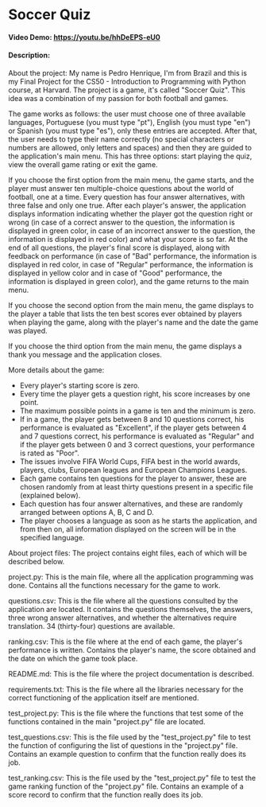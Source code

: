 # Soccer Quiz
#### Video Demo:  <https://youtu.be/hhDeEPS-eU0>
#### Description:
About the project:
My name is Pedro Henrique, I'm from Brazil and this is my Final Project for the CS50 - Introduction to Programming with Python course, at Harvard. The project is a game, it's called "Soccer Quiz". This idea was a combination of my passion for both football and games.

The game works as follows: the user must choose one of three available languages, Portuguese (you must type "pt"), English (you must type "en") or Spanish (you must type "es"), only these entries are accepted. After that, the user needs to type their name correctly (no special characters or numbers are allowed, only letters and spaces) and then they are guided to the application's main menu. This has three options: start playing the quiz, view the overall game rating or exit the game.

If you choose the first option from the main menu, the game starts, and the player must answer ten multiple-choice questions about the world of football, one at a time. Every question has four answer alternatives, with three false and only one true. After each player's answer, the application displays information indicating whether the player got the question right or wrong (in case of a correct answer to the question, the information is displayed in green color, in case of an incorrect answer to the question, the information is displayed in red color) and what your score is so far. At the end of all questions, the player's final score is displayed, along with feedback on performance (in case of "Bad" performance, the information is displayed in red color, in case of "Regular" performance, the information is displayed in yellow color and in case of "Good" performance, the information is displayed in green color), and the game returns to the main menu.

If you choose the second option from the main menu, the game displays to the player a table that lists the ten best scores ever obtained by players when playing the game, along with the player's name and the date the game was played.

If you choose the third option from the main menu, the game displays a thank you message and the application closes.

More details about the game:
- Every player's starting score is zero.
- Every time the player gets a question right, his score increases by one point.
- The maximum possible points in a game is ten and the minimum is zero.
- If in a game, the player gets between 8 and 10 questions correct, his performance is evaluated as "Excellent", if the player gets between 4 and 7 questions correct, his performance is evaluated as "Regular" and if the player gets between 0 and 3 correct questions, your performance is rated as "Poor".
- The issues involve FIFA World Cups, FIFA best in the world awards, players, clubs, European leagues and European Champions Leagues.
- Each game contains ten questions for the player to answer, these are chosen randomly from at least thirty questions present in a specific file (explained below).
- Each question has four answer alternatives, and these are randomly arranged between options A, B, C and D.
- The player chooses a language as soon as he starts the application, and from then on, all information displayed on the screen will be in the specified language.

About project files:
The project contains eight files, each of which will be described below.

project.py:
This is the main file, where all the application programming was done. Contains all the functions necessary for the game to work.

questions.csv:
This is the file where all the questions consulted by the application are located. It contains the questions themselves, the answers, three wrong answer alternatives, and whether the alternatives require translation. 34 (thirty-four) questions are available.

ranking.csv:
This is the file where at the end of each game, the player's performance is written. Contains the player's name, the score obtained and the date on which the game took place.

README.md:
This is the file where the project documentation is described.

requirements.txt:
This is the file where all the libraries necessary for the correct functioning of the application itself are mentioned.

test_project.py:
This is the file where the functions that test some of the functions contained in the main "project.py" file are located.

test_questions.csv:
This is the file used by the "test_project.py" file to test the function of configuring the list of questions in the "project.py" file. Contains an example question to confirm that the function really does its job.

test_ranking.csv:
This is the file used by the "test_project.py" file to test the game ranking function of the "project.py" file. Contains an example of a score record to confirm that the function really does its job.
